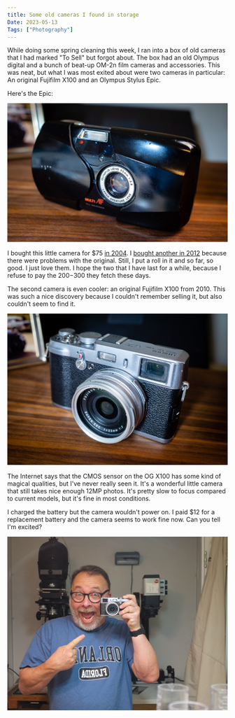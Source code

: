 ```yaml
---
title: Some old cameras I found in storage
Date: 2023-05-13
Tags: ["Photography"]
---
```


While doing some spring cleaning this week, I ran into a box of old cameras that I had marked "To Sell" but forgot about. The box had an old Olympus digital and a bunch of beat-up OM-2n film cameras and accessories. This was neat, but what I was most exited about were two cameras in particular: An original Fujifilm X100 and an Olympus Stylus Epic.

Here's the Epic:

![Olympus Stylus Epic](_stylus.jpg)

I bought this little camera for $75 [in 2004](https://archive.baty.net/2004/olympus-stylus-epic/). I [bought another in 2012](https://archive.baty.net/2012/201211replacing-my-olympus-stylus-epic/) because there were problems with the original. Still, I put a roll in it and so far, so good. I just love them. I hope the two that I have last for a while, because I refuse to pay the $200-$300 they fetch these days.

The second camera is even cooler: an original Fujifilm X100 from 2010. This was such a nice discovery because I couldn't remember selling it, but also couldn't seem to find it. 

![Fujifilm X100](_x100.jpg)

The Internet says that the CMOS sensor on the OG X100 has some kind of magical qualities, but I've never really seen it. It's a wonderful little camera that still takes nice enough 12MP photos. It's pretty slow to focus compared to current models, but it's fine in most conditions.

I charged the battery but the camera wouldn't power on. I paid $12 for a replacement battery and the camera seems to work fine now. Can you tell I'm excited?

![Self-portrait with newly-found Fuji X100](_selfie.jpg)



